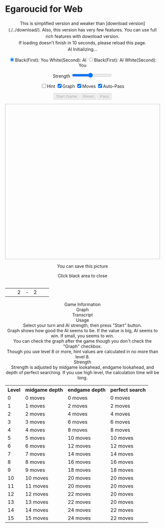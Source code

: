 # Egaroucid for Web

<div align="center" style="line-height: 1.5;">
    <span>This is simplified version and weaker than [download version](./../download/). Also, this version has very few features. You can use full rich features with download version.<br>
    If loading doesn't finish in 10 seconds, please reload this page.<br></span>
    <span id="ai_info">AI Initializing...</span>
</div>
<p align="center">
    <input type="radio" class="radio_size" name="ai_player" value="1" id="white" checked><label for="white" class="setting">Black(First): You White(Second): AI</label>
    <input type="radio" class="radio_size" name="ai_player" value="0" id="black"><label for="black" class="setting">Black(First): AI White(Second): You</label>
</p>
<p align="center">
    <label>
        <span class="setting">Strength</span>
        <input type="range" id="ai_level" min="0" max="15" step="1" value="7">
    </label>
    <span class="setting" id="ai_level_label"></span>
</p>
<p align="center">
    <label><input type="checkbox" id="show_value" unchecked><span class="setting">Hint</span></label>
    <label><input type="checkbox" id="show_graph" checked><span class="setting">Graph</span></label>
    <label><input type="checkbox" id="show_legal" checked><span class="setting">Moves</span></label>
    <label><input type="checkbox" id="auto_pass" checked><span class="setting">Auto-Pass</span></label>
</p>
<div align="center" id="div_start">
    <input type="submit" class="setting" value="Start Game" onclick="start()" id="start" disabled>
    <input type="submit" class="setting" value="Reset" onclick="reset()" id="reset" disabled>
    <input type="submit" class="setting" value="Pass" onclick="pass()" id="pass" disabled>
</div>
<div class="popup" id="js-popup">
    <div class="popup-inner">
        <p align="center" class="sub_title" id="result_text"></p>
        <img class="image" id="game_result" width="100%" height="auto" style="aspect-ratio: 1;">
        <p align="center" class="hidden" id="tweet_result"></p>
        <p align="center" class="text">You can save this picture</p>
        <p align="center" class="text">Click black area to close</p>
    </div>
    <div class="black-background" id="js-black-bg"></div>
</div>
<div class="div_main">
    <table class="table_board" align="center" id="table_board"></table>
    <table class="status" id="status" align="center">
        <tr>
            <td class="status_cell"><span class="state_blank"></span></td>
            <td class="status_cell"><span class="black_stone"></span></td>
            <td class="status_char"><span class="state_blank">2</span></td>
            <td class="status_char"><span class="state_blank">-</span></td>
            <td class="status_char"><span class="state_blank">2</span></td>
            <td class="status_cell"><span class="white_stone"></span></td>
            <td class="status_cell"><span class="state_blank"></span></td>
        </tr>
    </table>
</div>
<div id="info" align="center">
    <div class="sub_title">Game Information</div>
    <div class="sub_sub_title">Graph</div>
    <div class="chart" id="chart_container">
        <canvas id="graph" height="300px"></canvas>
    </div>
    <div class="sub_sub_title">Transcript</div>
    <div class="record" id="record"></div>
</div>
<div align="center">
    <div class="sub_title" id="usage">Usage</div>
    <div class="text">
        Select your turn and AI strength, then press "Start" button.<br>
        Graph shows how good the AI seems to be. If the value is big, AI seems to win. If small, you seems to win.<br>
        You can check the graph after the game though you don't check the "Graph" checkbox.<br>
        Though you use level 8 or more, hint values are calculated in no more than level 8.<br>
    </div>
    <summary class="summary">Strength</summary>
    <div class="text">
        Strength is adjusted by midgame lookahead, endgame lookahead, and depth of perfect searching. 
        If you use high level, the calculation time will be long.
    </div>
    <div class="table_wrapper">
        <table>
            <tr>
                <th class="text">Level</th>
                <th class="text">midgame depth</th>
                <th class="text">endgame depth</th>
                <th class="text">perfect search</th>
            </tr>
            <tr>
                <td class="text">0</td>
                <td class="text">0 moves</td>
                <td class="text">0 moves</td>
                <td class="text">0 moves</td>
            </tr>
            <tr>
                <td class="text">1</td>
                <td class="text">1 moves</td>
                <td class="text">2 moves</td>
                <td class="text">2 moves</td>
            </tr>
            <tr>
                <td class="text">2</td>
                <td class="text">2 moves</td>
                <td class="text">4 moves</td>
                <td class="text">4 moves</td>
            </tr>
            <tr>
                <td class="text">3</td>
                <td class="text">3 moves</td>
                <td class="text">6 moves</td>
                <td class="text">6 moves</td>
            </tr>
            <tr>
                <td class="text">4</td>
                <td class="text">4 moves</td>
                <td class="text">8 moves</td>
                <td class="text">8 moves</td>
            </tr>
            <tr>
                <td class="text">5</td>
                <td class="text">5 moves</td>
                <td class="text">10 moves</td>
                <td class="text">10 moves</td>
            </tr>
            <tr>
                <td class="text">6</td>
                <td class="text">6 moves</td>
                <td class="text">12 moves</td>
                <td class="text">12 moves</td>
            </tr>
            <tr>
                <td class="text">7</td>
                <td class="text">7 moves</td>
                <td class="text">14 moves</td>
                <td class="text">14 moves</td>
            </tr>
            <tr>
                <td class="text">8</td>
                <td class="text">8 moves</td>
                <td class="text">16 moves</td>
                <td class="text">16 moves</td>
            </tr>
            <tr>
                <td class="text">9</td>
                <td class="text">9 moves</td>
                <td class="text">18 moves</td>
                <td class="text">18 moves</td>
            </tr>
            <tr>
                <td class="text">10</td>
                <td class="text">10 moves</td>
                <td class="text">20 moves</td>
                <td class="text">20 moves</td>
            </tr>
            <tr>
                <td class="text">11</td>
                <td class="text">11 moves</td>
                <td class="text">20 moves</td>
                <td class="text">20 moves</td>
            </tr>
            <tr>
                <td class="text">12</td>
                <td class="text">12 moves</td>
                <td class="text">22 moves</td>
                <td class="text">20 moves</td>
            </tr>
            <tr>
                <td class="text">13</td>
                <td class="text">13 moves</td>
                <td class="text">22 moves</td>
                <td class="text">20 moves</td>
            </tr>
            <tr>
                <td class="text">14</td>
                <td class="text">14 moves</td>
                <td class="text">24 moves</td>
                <td class="text">22 moves</td>
            </tr>
            <tr>
                <td class="text">15</td>
                <td class="text">15 moves</td>
                <td class="text">24 moves</td>
                <td class="text">22 moves</td>
            </tr>
        </table>
    </div>
</div>
<script src="https://cdnjs.cloudflare.com/ajax/libs/Chart.js/2.7.2/Chart.bundle.js"></script>
<script src="https://cdnjs.cloudflare.com/ajax/libs/html2canvas/0.4.1/html2canvas.js"></script>
<script src="script.js"></script>

